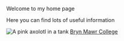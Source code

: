 Welcome to my home page

Here you can find lots of useful information

![A pink axolotl in a tank](https://alicemcgrath.digital.brynmawr.edu/simple-site/images/janeway.jpg)
[Bryn Mawr College](http://www.brynmawr.edu)

